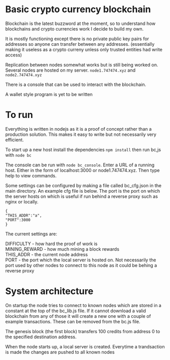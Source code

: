 # Basic crypto currency blockchain

Blockchain is the latest buzzword at the moment, so to understand how blockchains and crypto currencies work I decide to build my own.

It is mostly functioning except there is no private public key pairs for addresses so anyone can transfer between any addresses. (essentially making it useless as a crypto curreny unless only trusted entities had write access) 

Replication between nodes somewhat works but is still being worked on. Several nodes are hosted on my server. `node1.747474.xyz` and `node2.747474.xyz`

There is a console that can be used to interact with the blockchain.

A wallet style program is yet to be written

# To run
Everything is written in nodejs as it is a proof of concept rather than a production solution. This makes it easy to write but not necessarily very efficient.

To start up a new host install the dependencies `npm install` then run bc,js with `node bc`

The console can be run with `node bc_console`. Enter a URL of a running host. Either in the form of localhost:3000 or node1.747474.xyz. Then type help to view commands.

Some settings can be configured by making a file called bc_cfg.json in the main directory. An example cfg file is below. The port is the port on which the server hosts on which is useful if run behind a reverse proxy such as nginx or locally. 

```
{
"THIS_ADDR":"a", 
"PORT":3000
} 
```

The current settings are:

DIFFICULTY - how hard the proof of work is  
MINING_REWARD - how much mining a block rewards  
THIS_ADDR - the current node address  
PORT - the port which the local server is hosted on. Not necessarily the port used by other nodes to connect to this node as it could be behing a reverse proxy   
  
# System architecture 
On startup the node tries to connect to known nodes which are stored in a constant at the top of the bc_lib.js file. If it cannot download a valid blockchain from any of those it will create a new one with a couple of example transactions. These can be removed from the bc.js file. 

The genesis block (the first block) transfers 100 credits from address 0 to the specified destination address.

When the node starts up, a local server is created. Everytime a trandsaction is made the changes are pushed to all known nodes
